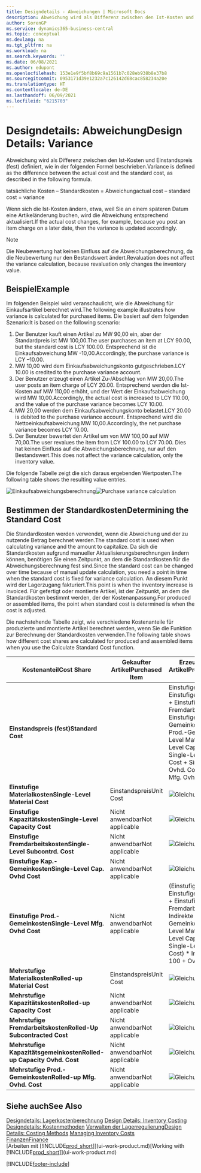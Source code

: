 ```yaml
---
title: Designdetails - Abweichungen | Microsoft Docs
description: Abweichung wird als Differenz zwischen den Ist-Kosten und Einstandspreis (fest) definiert, wie in der folgenden Formel beschrieben.
author: SorenGP
ms.service: dynamics365-business-central
ms.topic: conceptual
ms.devlang: na
ms.tgt_pltfrm: na
ms.workload: na
ms.search.keywords: ''
ms.date: 06/08/2021
ms.author: edupont
ms.openlocfilehash: 153e1e9f5bf8b69c9a1561b7c028eb938b8e37b8
ms.sourcegitcommit: 0953171d39e1232a7c126142d68cac858234a20e
ms.translationtype: HT
ms.contentlocale: de-DE
ms.lasthandoff: 06/09/2021
ms.locfileid: "6215703"
---
```

# <a name="design-details-variance"></a><span data-ttu-id="72396-103">Designdetails: Abweichung</span><span class="sxs-lookup"><span data-stu-id="72396-103">Design Details: Variance</span></span>
<span data-ttu-id="72396-104">Abweichung wird als Differenz zwischen den Ist-Kosten und Einstandspreis (fest) definiert, wie in der folgenden Formel beschrieben.</span><span class="sxs-lookup"><span data-stu-id="72396-104">Variance is defined as the difference between the actual cost and the standard cost, as described in the following formula.</span></span>  

 <span data-ttu-id="72396-105">tatsächliche Kosten – Standardkosten = Abweichung</span><span class="sxs-lookup"><span data-stu-id="72396-105">actual cost – standard cost = variance</span></span>  

 <span data-ttu-id="72396-106">Wenn sich die Ist-Kosten ändern, etwa, weil Sie an einem späteren Datum eine Artikeländerung buchen, wird die Abweichung entsprechend aktualisiert.</span><span class="sxs-lookup"><span data-stu-id="72396-106">If the actual cost changes, for example, because you post an item charge on a later date, then the variance is updated accordingly.</span></span>  

> [!NOTE]  
>  <span data-ttu-id="72396-107">Die Neubewertung hat keinen Einfluss auf die Abweichungsberechnung, da die Neubewertung nur den Bestandswert ändert.</span><span class="sxs-lookup"><span data-stu-id="72396-107">Revaluation does not affect the variance calculation, because revaluation only changes the inventory value.</span></span>  

## <a name="example"></a><span data-ttu-id="72396-108">Beispiel</span><span class="sxs-lookup"><span data-stu-id="72396-108">Example</span></span>  
 <span data-ttu-id="72396-109">Im folgenden Beispiel wird veranschaulicht, wie die Abweichung für Einkaufsartikel berechnet wird.</span><span class="sxs-lookup"><span data-stu-id="72396-109">The following example illustrates how variance is calculated for purchased items.</span></span> <span data-ttu-id="72396-110">Die basiert auf dem folgenden Szenario:</span><span class="sxs-lookup"><span data-stu-id="72396-110">It is based on the following scenario:</span></span>  

1.  <span data-ttu-id="72396-111">Der Benutzer kauft einen Artikel zu MW 90,00 ein, aber der Standardpreis ist MW 100,00.</span><span class="sxs-lookup"><span data-stu-id="72396-111">The user purchases an item at LCY 90.00, but the standard cost is LCY 100.00.</span></span> <span data-ttu-id="72396-112">Entsprechend ist die Einkaufsabweichung MW -10,00.</span><span class="sxs-lookup"><span data-stu-id="72396-112">Accordingly, the purchase variance is LCY –10.00.</span></span>  
2.  <span data-ttu-id="72396-113">MW 10,00 wird dem Einkaufsabweichungskonto gutgeschrieben.</span><span class="sxs-lookup"><span data-stu-id="72396-113">LCY 10.00 is credited to the purchase variance account.</span></span>  
3.  <span data-ttu-id="72396-114">Der Benutzer erzeugt einen Artikel Zu-/Abschlag von MW 20,00.</span><span class="sxs-lookup"><span data-stu-id="72396-114">The user posts an item charge of LCY 20.00.</span></span> <span data-ttu-id="72396-115">Entsprechend werden die Ist-Kosten auf MW 110,00 erhöht, und der Wert der Einkaufsabweichung wird MW 10,00.</span><span class="sxs-lookup"><span data-stu-id="72396-115">Accordingly, the actual cost is increased to LCY 110.00, and the value of the purchase variance becomes LCY 10.00.</span></span>  
4.  <span data-ttu-id="72396-116">MW 20,00 werden dem Einkaufsabweichungskonto belastet.</span><span class="sxs-lookup"><span data-stu-id="72396-116">LCY 20.00 is debited to the purchase variance account.</span></span> <span data-ttu-id="72396-117">Entsprechend wird die Nettoeinkaufsabweichung MW 10,00.</span><span class="sxs-lookup"><span data-stu-id="72396-117">Accordingly, the net purchase variance becomes LCY 10.00.</span></span>  
5.  <span data-ttu-id="72396-118">Der Benutzer bewertet den Artikel um von MW 100,00 auf MW 70,00.</span><span class="sxs-lookup"><span data-stu-id="72396-118">The user revalues the item from LCY 100.00 to LCY 70.00.</span></span> <span data-ttu-id="72396-119">Dies hat keinen Einfluss auf die Abweichungsberechnung, nur auf den Bestandswert.</span><span class="sxs-lookup"><span data-stu-id="72396-119">This does not affect the variance calculation, only the inventory value.</span></span>  

 <span data-ttu-id="72396-120">Die folgende Tabelle zeigt die sich daraus ergebenden Wertposten.</span><span class="sxs-lookup"><span data-stu-id="72396-120">The following table shows the resulting value entries.</span></span>  

 <span data-ttu-id="72396-121">![Einkaufsabweichungsberechnung](media/design_details_inventory_costing_11_purchase_variance.png "Einkaufsabweichungsberechnung")</span><span class="sxs-lookup"><span data-stu-id="72396-121">![Purchase variance calculation](media/design_details_inventory_costing_11_purchase_variance.png "Purchase variance calculation")</span></span>  

## <a name="determining-the-standard-cost"></a><span data-ttu-id="72396-122">Bestimmen der Standardkosten</span><span class="sxs-lookup"><span data-stu-id="72396-122">Determining the Standard Cost</span></span>  
 <span data-ttu-id="72396-123">Die Standardkosten werden verwendet, wenn die Abweichung und der zu nutzende Betrag berechnet werden.</span><span class="sxs-lookup"><span data-stu-id="72396-123">The standard cost is used when calculating variance and the amount to capitalize.</span></span> <span data-ttu-id="72396-124">Da sich die Standardkosten aufgrund manueller Aktualisierungsberechnungen ändern können, benötigen Sie einen Zeitpunkt, an dem die Standardkosten für die Abweichungsberechnung fest sind.</span><span class="sxs-lookup"><span data-stu-id="72396-124">Since the standard cost can be changed over time because of manual update calculation, you need a point in time when the standard cost is fixed for variance calculation.</span></span> <span data-ttu-id="72396-125">An diesem Punkt wird der Lagerzugang fakturiert.</span><span class="sxs-lookup"><span data-stu-id="72396-125">This point is when the inventory increase is invoiced.</span></span> <span data-ttu-id="72396-126">Für gefertigt oder montierte Artikel, ist der Zeitpunkt, an dem die Standardkosten bestimmt werden, der der Kostenanpassung.</span><span class="sxs-lookup"><span data-stu-id="72396-126">For produced or assembled items, the point when standard cost is determined is when the cost is adjusted.</span></span>  

 <span data-ttu-id="72396-127">Die nachstehende Tabelle zeigt, wie verschiedene Kostenanteile für produzierte und montierte Artikel berechnet werden, wenn Sie die Funktion zur Berechnung der Standardkosten verwenden.</span><span class="sxs-lookup"><span data-stu-id="72396-127">The following table shows how different cost shares are calculated for produced and assembled items when you use the Calculate Standard Cost function.</span></span>  

|<span data-ttu-id="72396-128">Kostenanteil</span><span class="sxs-lookup"><span data-stu-id="72396-128">Cost Share</span></span>|<span data-ttu-id="72396-129">Gekaufter Artikel</span><span class="sxs-lookup"><span data-stu-id="72396-129">Purchased Item</span></span>|<span data-ttu-id="72396-130">Erzeugter/Montierter Artikel</span><span class="sxs-lookup"><span data-stu-id="72396-130">Produced/Assembled Item</span></span>|  
|----------------|--------------------|------------------------------|  
|<span data-ttu-id="72396-131">**Einstandspreis (fest)**</span><span class="sxs-lookup"><span data-stu-id="72396-131">**Standard Cost**</span></span>||<span data-ttu-id="72396-132">Einstufige Materialkosten + Einstufige Kapazitätskosten + Einstufige Fremdarbeitskosten + Einstufige Kap.-Gemeinkosten + Einstufige Prod.-Gemeinkosten</span><span class="sxs-lookup"><span data-stu-id="72396-132">Single-Level Material Cost + Single-Level Capacity Cost + Single-Level Subcontrd. Cost + Single-Level Cap. Ovhd. Cost + Single-Level Mfg. Ovhd. Cost</span></span>|  
|<span data-ttu-id="72396-133">**Einstufige Materialkosten**</span><span class="sxs-lookup"><span data-stu-id="72396-133">**Single-Level Material Cost**</span></span>|<span data-ttu-id="72396-134">Einstandspreis</span><span class="sxs-lookup"><span data-stu-id="72396-134">Unit Cost</span></span>|<span data-ttu-id="72396-135">![Gleichung 1](media/design_details_inventory_costing_11_equation_1.png "Gleichung 1")</span><span class="sxs-lookup"><span data-stu-id="72396-135">![Equation 1](media/design_details_inventory_costing_11_equation_1.png "Equation 1")</span></span>|  
|<span data-ttu-id="72396-136">**Einstufige Kapazitätskosten**</span><span class="sxs-lookup"><span data-stu-id="72396-136">**Single-Level Capacity Cost**</span></span>|<span data-ttu-id="72396-137">Nicht anwendbar</span><span class="sxs-lookup"><span data-stu-id="72396-137">Not applicable</span></span>|<span data-ttu-id="72396-138">![Gleichung 2](media/design_details_inventory_costing_11_equation_2.png "Gleichung 2")</span><span class="sxs-lookup"><span data-stu-id="72396-138">![Equation 2](media/design_details_inventory_costing_11_equation_2.png "Equation 2")</span></span>|  
|<span data-ttu-id="72396-139">**Einstufige Fremdarbeitskosten**</span><span class="sxs-lookup"><span data-stu-id="72396-139">**Single-Level Subcontrd. Cost**</span></span>|<span data-ttu-id="72396-140">Nicht anwendbar</span><span class="sxs-lookup"><span data-stu-id="72396-140">Not applicable</span></span>|<span data-ttu-id="72396-141">![Gleichung 3](media/design_details_inventory_costing_11_equation_3.png "Gleichung 3")</span><span class="sxs-lookup"><span data-stu-id="72396-141">![Equation 3](media/design_details_inventory_costing_11_equation_3.png "Equation 3")</span></span>|  
|<span data-ttu-id="72396-142">**Einstufige Kap.-Gemeinkosten**</span><span class="sxs-lookup"><span data-stu-id="72396-142">**Single-Level Cap. Ovhd Cost**</span></span>|<span data-ttu-id="72396-143">Nicht anwendbar</span><span class="sxs-lookup"><span data-stu-id="72396-143">Not applicable</span></span>|<span data-ttu-id="72396-144">![Gleichung 4](media/design_details_inventory_costing_11_equation_4.png "Gleichung 4")</span><span class="sxs-lookup"><span data-stu-id="72396-144">![Equation 4](media/design_details_inventory_costing_11_equation_4.png "Equation 4")</span></span>|  
|<span data-ttu-id="72396-145">**Einstufige Prod.-Gemeinkosten**</span><span class="sxs-lookup"><span data-stu-id="72396-145">**Single-Level Mfg. Ovhd Cost**</span></span>|<span data-ttu-id="72396-146">Nicht anwendbar</span><span class="sxs-lookup"><span data-stu-id="72396-146">Not applicable</span></span>|<span data-ttu-id="72396-147">(Einstufige Materialkosten + Einstufige Kapazitätskosten + Einstufige Fremdarbeitskosten) \* Indirekte Kosten %/100 + Gemeinkostensatz</span><span class="sxs-lookup"><span data-stu-id="72396-147">(Single-Level Material Cost + Single-Level Capacity Cost + Single-Level Subcontrd. Cost) \* Indirect Cost % / 100 + Overhead Rate</span></span>|  
|<span data-ttu-id="72396-148">**Mehrstufige Materialkosten**</span><span class="sxs-lookup"><span data-stu-id="72396-148">**Rolled-up Material Cost**</span></span>|<span data-ttu-id="72396-149">Einstandspreis</span><span class="sxs-lookup"><span data-stu-id="72396-149">Unit Cost</span></span>|<span data-ttu-id="72396-150">![Gleichung 5](media/design_details_inventory_costing_11_equation_5.png "Gleichung 5")</span><span class="sxs-lookup"><span data-stu-id="72396-150">![Equation 5](media/design_details_inventory_costing_11_equation_5.png "Equation 5")</span></span>|  
|<span data-ttu-id="72396-151">**Mehrstufige Kapazitätskosten**</span><span class="sxs-lookup"><span data-stu-id="72396-151">**Rolled-up Capacity Cost**</span></span>|<span data-ttu-id="72396-152">Nicht anwendbar</span><span class="sxs-lookup"><span data-stu-id="72396-152">Not applicable</span></span>|<span data-ttu-id="72396-153">![Gleichung 6](media/design_details_inventory_costing_11_equation_6.png "Gleichung 6")</span><span class="sxs-lookup"><span data-stu-id="72396-153">![Equation 6](media/design_details_inventory_costing_11_equation_6.png "Equation 6")</span></span>|  
|<span data-ttu-id="72396-154">**Mehrstufige Fremdarbeitskosten**</span><span class="sxs-lookup"><span data-stu-id="72396-154">**Rolled-Up Subcontracted Cost**</span></span>|<span data-ttu-id="72396-155">Nicht anwendbar</span><span class="sxs-lookup"><span data-stu-id="72396-155">Not applicable</span></span>|<span data-ttu-id="72396-156">![Gleichung 7](media/design_details_inventory_costing_11_equation_7.png "Gleichung 7")</span><span class="sxs-lookup"><span data-stu-id="72396-156">![Equation 7](media/design_details_inventory_costing_11_equation_7.png "Equation 7")</span></span>|  
|<span data-ttu-id="72396-157">**Mehrstufige Kapazitätsgemeinkosten**</span><span class="sxs-lookup"><span data-stu-id="72396-157">**Rolled-up Capacity Ovhd. Cost**</span></span>|<span data-ttu-id="72396-158">Nicht anwendbar</span><span class="sxs-lookup"><span data-stu-id="72396-158">Not applicable</span></span>|<span data-ttu-id="72396-159">![Gleichung 8](media/design_details_inventory_costing_11_equation_8.png "Gleichung 8")</span><span class="sxs-lookup"><span data-stu-id="72396-159">![Equation 8](media/design_details_inventory_costing_11_equation_8.png "Equation 8")</span></span>|  
|<span data-ttu-id="72396-160">**Mehrstufige Prod.-Gemeinkosten**</span><span class="sxs-lookup"><span data-stu-id="72396-160">**Rolled-up Mfg. Ovhd. Cost**</span></span>|<span data-ttu-id="72396-161">Nicht anwendbar</span><span class="sxs-lookup"><span data-stu-id="72396-161">Not applicable</span></span>|<span data-ttu-id="72396-162">![Gleichung 9](media/design_details_inventory_costing_11_equation_9.png "Gleichung 9")</span><span class="sxs-lookup"><span data-stu-id="72396-162">![Equation 9](media/design_details_inventory_costing_11_equation_9.png "Equation 9")</span></span>|  

## <a name="see-also"></a><span data-ttu-id="72396-163">Siehe auch</span><span class="sxs-lookup"><span data-stu-id="72396-163">See Also</span></span>  
 <span data-ttu-id="72396-164">[Designdetails: Lagerkostenberechnung](design-details-inventory-costing.md) </span><span class="sxs-lookup"><span data-stu-id="72396-164">[Design Details: Inventory Costing](design-details-inventory-costing.md) </span></span>  
 <span data-ttu-id="72396-165">[Designdetails: Kostenmethoden](design-details-costing-methods.md) [Verwalten der Lagerregulierung](finance-manage-inventory-costs.md)</span><span class="sxs-lookup"><span data-stu-id="72396-165">[Design Details: Costing Methods](design-details-costing-methods.md) [Managing Inventory Costs](finance-manage-inventory-costs.md)</span></span>  
 [<span data-ttu-id="72396-166">Finanzen</span><span class="sxs-lookup"><span data-stu-id="72396-166">Finance</span></span>](finance.md)  
 <span data-ttu-id="72396-167">[Arbeiten mit [!INCLUDE[prod_short](includes/prod_short.md)]](ui-work-product.md)</span><span class="sxs-lookup"><span data-stu-id="72396-167">[Working with [!INCLUDE[prod_short](includes/prod_short.md)]](ui-work-product.md)</span></span>


[!INCLUDE[footer-include](includes/footer-banner.md)]